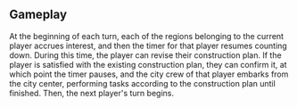 ## Gameplay
  At the beginning of each turn, each of the regions belonging to the current player accrues
interest, and then the timer for that player resumes counting down. During this time, the player
can revise their construction plan. If the player is satisfied with the existing construction plan,
they can confirm it, at which point the timer pauses, and the city crew of that player embarks
from the city center, performing tasks according to the construction plan until finished. Then, the
next player's turn begins.
